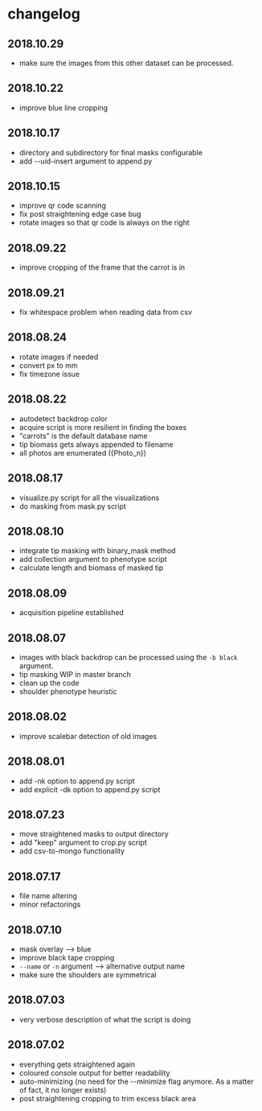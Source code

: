 # changelog

## 2018.10.29
* make sure the images from this other dataset can be processed.

## 2018.10.22
* improve blue line cropping

## 2018.10.17
* directory and subdirectory for final masks configurable
* add --uid-insert argument to append.py

## 2018.10.15
* improve qr code scanning
* fix post straightening edge case bug
* rotate images so that qr code is always on the right

## 2018.09.22
* improve cropping of the frame that the carrot is in

## 2018.09.21
* fix whitespace problem when reading data from csv

## 2018.08.24
* rotate images if needed
* convert px to mm
* fix timezone issue

## 2018.08.22
* autodetect backdrop color
* acquire script is more resilient in finding the boxes
* "carrots" is the default database name
* tip biomass gets always appended to filename
* all photos are enumerated ({Photo_n})

## 2018.08.17
* visualize.py script for all the visualizations
* do masking from mask.py script

## 2018.08.10
* integrate tip masking with binary_mask method
* add collection argument to phenotype script
* calculate length and biomass of masked tip

## 2018.08.09
* acquisition pipeline established

## 2018.08.07
* images with black backdrop can be processed using the `-b black` argument.
* tip masking WIP in master branch
* clean up the code
* shoulder phenotype heuristic

## 2018.08.02
* improve scalebar detection of old images

## 2018.08.01
* add -nk option to append.py script
* add explicit -dk option to append.py script

## 2018.07.23
* move straightened masks to output directory
* add "keep" argument to crop.py script
* add csv-to-mongo functionality

## 2018.07.17

* file name altering
* minor refactorings

## 2018.07.10

* mask overlay --> blue
* improve black tape cropping
* `--name` or `-n` argument --> alternative output name
* make sure the shoulders are symmetrical

## 2018.07.03

* very verbose description of what the script is doing

## 2018.07.02

* everything gets straightened again
* coloured console output for better readability
* auto-minimizing (no need for the --minimize flag anymore. As a matter of fact, it no longer exists)
* post straightening cropping to trim excess black area
